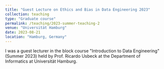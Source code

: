 ```yaml
---
title: "Guest Lecture on Ethics and Bias in Data Engineering 2023"
collection: teaching
type: "Graduate course"
permalink: /teaching/2023-summer-teaching-2
venue: "Universität Hamburg"
date: 2023-08-21
location: "Hamburg, Germany"
---
```


I was a guest lecturer in the block course "Introduction to Data Engineering" (Summer 2023) held by Prof. Ricardo Usbeck at the Department of Informatics at Universität Hamburg.
